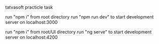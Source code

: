 tatvasoft practicle task

<!-- for node project -->

run "npm i" from root directory
run "npm run dev" to start development server on localhost:3000


<!-- for UI -->

run "npm i" from root/UI directory
run "ng serve" to start development server on localhost:4200